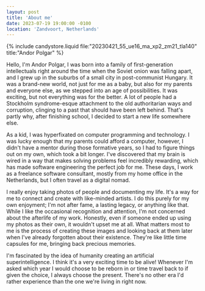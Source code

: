 ```yaml
---
layout: post
title: 'About me'
date: 2023-07-19 19:00:00 -0100
location: 'Zandvoort, Netherlands'
---
```


{% include candystore.liquid file:"20230421_55_ue16_ma_xp2_zm21_tla140" title:"Andor Polgar" %}

<p>Hello, I'm Andor Polgar, I was born into a family of first-generation intellectuals right around the time when the Soviet onion was falling apart, and I grew up in the suburbs of a small city in post-communist Hungary. It was a brand-new world, not just for me as a baby, but also for my parents and everyone else, as we stepped into an age of possibilities. It was exciting, but not everything was for the better. A lot of people had a Stockholm syndrome-esque attachment to the old authoritarian ways and corruption, clinging to a past that should have been left behind. That's partly why, after finishing school, I decided to start a new life somewhere else.</p>

<p>As a kid, I was hyperfixated on computer programming and technology. I was lucky enough that my parents could afford a computer, however, I didn't have a mentor during those formative years, so I had to figure things out on my own, which took a bit longer. I've discovered that my brain is wired in a way that makes solving problems feel incredibly rewarding, which has made software engineering the perfect job for me. These days, I work as a freelance software consultant, mostly from my home office in the Netherlands, but I often travel as a digital nomad.</p>

<p>I really enjoy taking photos of people and documenting my life. It's a way for me to connect and create with like-minded artists. I do this purely for my own enjoyment; I'm not after fame, a lasting legacy, or anything like that. While I like the occasional recognition and attention, I'm not concerned about the afterlife of my work. Honestly, even if someone ended up using my photos as their own, it wouldn't upset me at all. What matters most to me is the process of creating these images and looking back at them later when I've already forgotten about their existence. They're like little time capsules for me, bringing back precious memories.</p>

<p>I'm fascinated by the idea of humanity creating an artificial superintelligence. I think it's a very exciting time to be alive! Whenever I'm asked which year I would choose to be reborn in or time travel back to if given the choice, I always choose the present. There's no other era I'd rather experience than the one we're living in right now.</p>